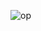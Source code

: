![op](https://github.com/tejashkalbe/DiagoonaTemplate/assets/79565669/d7517568-277a-4cab-b013-a775f4e053d8)
